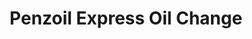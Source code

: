 ---
title: "Penzoil Express Oil Change"
url: /derry/penzoil-express-oil-change/
shop: car repair
---